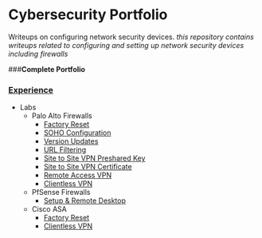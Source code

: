 # Cybersecurity Portfolio
Writeups on configuring network security devices.
*this repository contains writeups related to configuring and setting up network security devices including firewalls*

###**Complete Portfolio**

### <ins>Experience</ins>
- Labs
  - Palo Alto Firewalls
    - [Factory Reset][PAFR]
    - [SOHO Configuration][PASOHO]
    - [Version Updates][PAVU]
    - [URL Filtering][PAURL]
    - [Site to Site VPN Preshared Key][PAS2SKEY]
    - [Site to Site VPN Certificate][PAS2SCERT]
    - [Remote Access VPN][PARAVPN]
    - [Clientless VPN][PACVPN]
  - PfSense Firewalls
    - [Setup & Remote Desktop][PFSET]
  - Cisco ASA
    - [Factory Reset][ASAFR]
    - [Clientless VPN][ASACVPN]

[PAFR]: https://github.com/Deleted-0970/Cybersecurity-Networking-Portfolio/tree/main/Writeups/1Palo%20Alto%20Factory%20reset%20lab.docx
[PASOHO]: https://github.com/Deleted-0970/Cybersecurity-Networking-Portfolio/tree/main/Writeups/2Palo%20Alto%20SOHO%20Config.docx
[PAVU]: https://github.com/Deleted-0970/Cybersecurity-Networking-Portfolio/tree/main/Writeups/3Palo%20alto%20version%20updates.docx
[PAURL]: https://github.com/Deleted-0970/Cybersecurity-Networking-Portfolio/tree/main/Writeups/4Palo%20Alto%20URL%20Filtering.docx
[PAS2SKEY]: https://github.com/Deleted-0970/Cybersecurity-Networking-Portfolio/tree/main/Writeups/8Site%20to&20Site%20VPN%20sharedkey.docx
[PAS2SCERT]:https://github.com/Deleted-0970/Cybersecurity-Networking-Portfolio/tree/main/Writeups/9Site%20to%20Site%20VPN%20certificate.docx
[PARAVPN]: https://github.com/Deleted-0970/Cybersecurity-Networking-Portfolio/tree/main/Writeups/10Remote%20Access%20VPN%20certificate.docx
[PACVPN]: https://github.com/Deleted-0970/Cybersecurity-Networking-Portfolio/tree/main/Writeups/12Clientless%20VPN%20PA.docx
[PFSET]: https://github.com/Deleted-0970/Cybersecurity-Networking-Portfolio/tree/main/Writeups/5PFSense%20Firewall%20Setup.docx
[ASAFR]: https://github.com/Deleted-0970/Cybersecurity-Networking-Portfolio/tree/main/Writeups/6CiscoASA%20factory%20reset.docx
[ASACVPN]: https://github.com/Deleted-0970/Cybersecurity-Networking-Portfolio/tree/main/Writeups/11Clientless%20VPN%20ASA.docx
